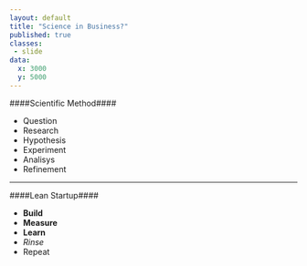 ```yaml
---
layout: default
title: "Science in Business?"
published: true
classes:
 - slide
data:
  x: 3000
  y: 5000
---
```


####Scientific Method####
  * Question
  * Research
  * Hypothesis
  * Experiment
  * Analisys
  * Refinement

---

####Lean Startup####
  * __Build__
  * __Measure__
  * __Learn__
  * _Rinse_
  * Repeat
